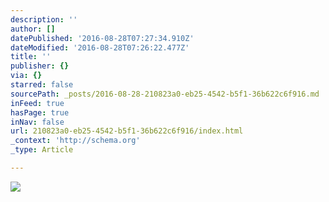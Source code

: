 ```yaml
---
description: ''
author: []
datePublished: '2016-08-28T07:27:34.910Z'
dateModified: '2016-08-28T07:26:22.477Z'
title: ''
publisher: {}
via: {}
starred: false
sourcePath: _posts/2016-08-28-210823a0-eb25-4542-b5f1-36b622c6f916.md
inFeed: true
hasPage: true
inNav: false
url: 210823a0-eb25-4542-b5f1-36b622c6f916/index.html
_context: 'http://schema.org'
_type: Article

---
```

![](https://the-grid-user-content.s3-us-west-2.amazonaws.com/990de6d7-693c-41a8-9e50-b5a505d21680.jpg)